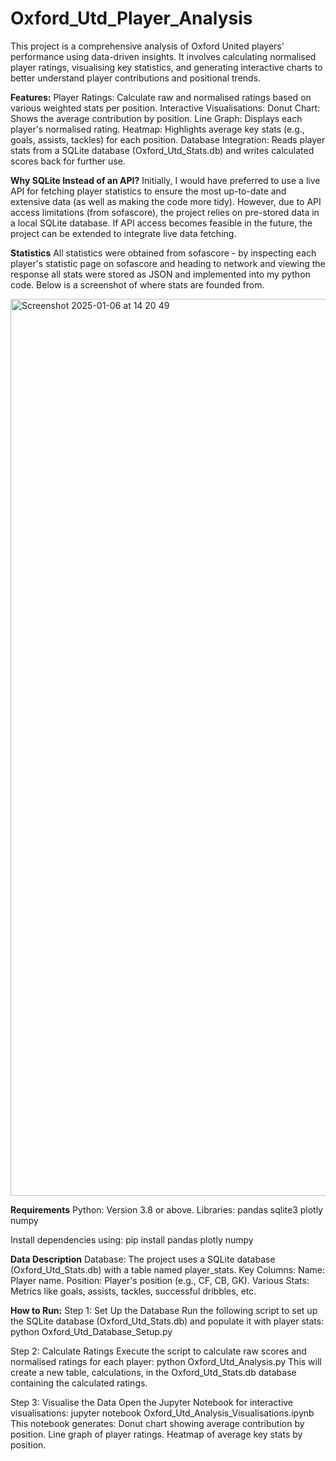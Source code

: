 # Oxford_Utd_Player_Analysis

This project is a comprehensive analysis of Oxford United players' performance using data-driven insights. It involves calculating normalised player ratings, visualising key statistics, and generating interactive charts to better understand player contributions and positional trends.

**Features:**
Player Ratings: Calculate raw and normalised ratings based on various weighted stats per position.
Interactive Visualisations:
Donut Chart: Shows the average contribution by position.
Line Graph: Displays each player's normalised rating.
Heatmap: Highlights average key stats (e.g., goals, assists, tackles) for each position.
Database Integration: Reads player stats from a SQLite database (Oxford_Utd_Stats.db) and writes calculated scores back for further use.

**Why SQLite Instead of an API?**
Initially, I would have preferred to use a live API for fetching player statistics to ensure the most up-to-date and extensive data (as well as making the code more tidy). However, due to API access limitations (from sofascore), the project relies on pre-stored data in a local SQLite database. If API access becomes feasible in the future, the project can be extended to integrate live data fetching.

**Statistics**
All statistics were obtained from sofascore - by inspecting each player's statistic page on sofascore and heading to network and viewing the response all stats were stored as JSON and implemented into my python code. Below is a screenshot of where stats are founded from.

<img width="1435" alt="Screenshot 2025-01-06 at 14 20 49" src="https://github.com/user-attachments/assets/17bd9c0d-aacf-4a5b-8cc1-f5a2f0f74796" />

**Requirements**
Python: Version 3.8 or above.
Libraries:
pandas
sqlite3
plotly
numpy

Install dependencies using:
pip install pandas plotly numpy

**Data Description**
Database: The project uses a SQLite database (Oxford_Utd_Stats.db) with a table named player_stats.
Key Columns:
Name: Player name.
Position: Player's position (e.g., CF, CB, GK).
Various Stats: Metrics like goals, assists, tackles, successful dribbles, etc.

**How to Run:**
Step 1: Set Up the Database
Run the following script to set up the SQLite database (Oxford_Utd_Stats.db) and populate it with player stats:
python Oxford_Utd_Database_Setup.py

Step 2: Calculate Ratings
Execute the script to calculate raw scores and normalised ratings for each player:
python Oxford_Utd_Analysis.py
This will create a new table, calculations, in the Oxford_Utd_Stats.db database containing the calculated ratings.

Step 3: Visualise the Data
Open the Jupyter Notebook for interactive visualisations:
jupyter notebook Oxford_Utd_Analysis_Visualisations.ipynb
This notebook generates:
Donut chart showing average contribution by position.
Line graph of player ratings.
Heatmap of average key stats by position.



